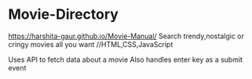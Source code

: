# Movie-Directory
https://harshita-gaur.github.io/Movie-Manual/
Search trendy,nostalgic or cringy movies all you want
//HTML,CSS,JavaScript


Uses API to fetch data about a movie
Also handles enter key as a submit event
